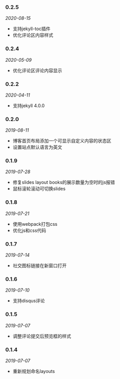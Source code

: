 ### 0.2.5

*2020-08-15*

- 支持jekyll-toc插件
- 优化评论区内容样式

### 0.2.4

*2020-05-09*

- 优化评论区评论内容显示

### 0.2.2

*2020-04-11*

- 支持jekyll 4.0.0

### 0.2.0

*2019-08-11*

- 博客首页布局添加一个可显示自定义内容的状态区
- 设置站点默认语言为英文

### 0.1.9

*2019-07-28*

- 修复slides layout books的展示数量为空时的js报错
- 鼠标滚轮滚动可切换slides

### 0.1.8

*2019-07-21*

- 使用webpack打包css
- 优化js和css代码

### 0.1.7

*2019-07-14*

- 社交图标链接在新窗口打开

### 0.1.6

*2019-07-10*

- 支持disqus评论

### 0.1.5

*2019-07-07*

- 调整评论提交后预览框的样式

### 0.1.4

*2019-07-07*

- 重新规划命名layouts
